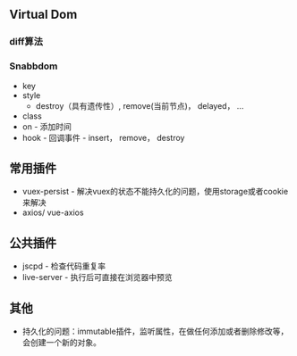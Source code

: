 ## Virtual Dom
### diff算法
### Snabbdom
  + key
  + style
    - destroy（具有遗传性）, remove(当前节点)， delayed， ...
  + class
  + on - 添加时间
  + hook - 回调事件 - insert， remove， destroy


## 常用插件
+ vuex-persist - 解决vuex的状态不能持久化的问题，使用storage或者cookie来解决
+ axios/ vue-axios

## 公共插件
+ jscpd - 检查代码重复率
+ live-server - 执行后可直接在浏览器中预览

## 其他
+ 持久化的问题：immutable插件，监听属性，在做任何添加或者删除修改等，会创建一个新的对象。
